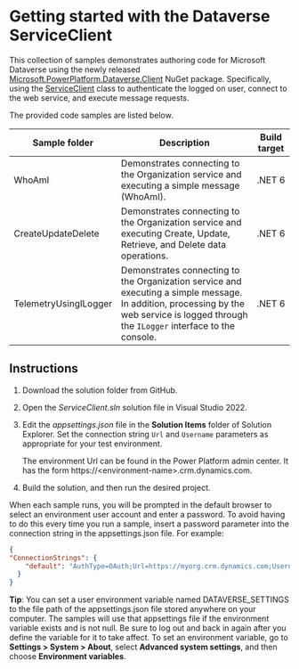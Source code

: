 # Getting started with the Dataverse ServiceClient

This collection of samples demonstrates authoring code for Microsoft Dataverse using the newly released [Microsoft.PowerPlatform.Dataverse.Client](https://www.nuget.org/packages/Microsoft.PowerPlatform.Dataverse.Client/) NuGet package. Specifically, using the [ServiceClient](https://docs.microsoft.com/dotnet/api/microsoft.powerplatform.dataverse.client.serviceclient) class to authenticate the logged on user, connect to the web service, and execute message requests.

The provided code samples are listed below.

|Sample folder|Description|Build target|
|---|---|---|
|WhoAmI|Demonstrates connecting to the Organization service and executing a simple message (WhoAmI).|.NET 6|
|CreateUpdateDelete|Demonstrates connecting to the Organization service and executing Create, Update, Retrieve, and Delete data operations.|.NET 6|
|TelemetryUsingILogger|Demonstrates connecting to the Organization service and executing a simple message. In addition, processing by the web service is logged through the `ILogger` interface to the console.|.NET 6|

## Instructions

1. Download the solution folder from GitHub.

1. Open the *ServiceClient.sln* solution file in Visual Studio 2022.

1. Edit the *appsettings.json* file in the **Solution Items** folder of Solution Explorer. Set the connection string `Url` and `Username` parameters as appropriate for your test environment.

	The environment Url can be found in the Power Platform admin center. It has the form https://\<environment-name>.crm.dynamics.com.

1. Build the solution, and then run the desired project.

When each sample runs, you will be prompted in the default browser to select an environment user account and enter a password. To avoid having to do this every time you run a sample, insert a password parameter into the connection string in the appsettings.json file. For example:

```json
{
"ConnectionStrings": {
    "default": "AuthType=OAuth;Url=https://myorg.crm.dynamics.com;Username=someone@myorg.onmicrosoft.com;Password=mypassword;RedirectUri=http://localhost;AppId=51f81489-12ee-4a9e-aaae-a2591f45987d;LoginPrompt=Auto"
  }
}
```

**Tip**: You can set a user environment variable named DATAVERSE_SETTINGS to the file path of the appsettings.json file stored anywhere on your computer. The samples will use that appsettings file if the environment variable exists and is not null. Be sure to log out and back in again after you define the variable for it to take affect. To set an environment variable, go to **Settings > System > About**, select **Advanced system settings**, and then choose **Environment variables**. 

